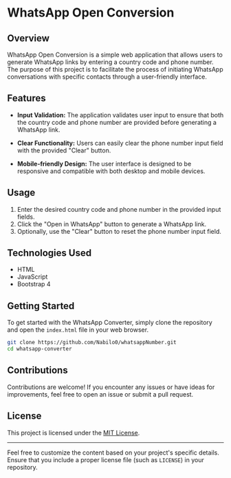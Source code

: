 # WhatsApp Open Conversion

## Overview

WhatsApp Open Conversion is a simple web application that allows users to generate WhatsApp links by entering a country code and phone number. The purpose of this project is to facilitate the process of initiating WhatsApp conversations with specific contacts through a user-friendly interface.

## Features

- **Input Validation:** The application validates user input to ensure that both the country code and phone number are provided before generating a WhatsApp link.

- **Clear Functionality:** Users can easily clear the phone number input field with the provided "Clear" button.

- **Mobile-friendly Design:** The user interface is designed to be responsive and compatible with both desktop and mobile devices.

## Usage

1. Enter the desired country code and phone number in the provided input fields.
2. Click the "Open in WhatsApp" button to generate a WhatsApp link.
3. Optionally, use the "Clear" button to reset the phone number input field.

## Technologies Used

- HTML
- JavaScript
- Bootstrap 4

## Getting Started

To get started with the WhatsApp Converter, simply clone the repository and open the `index.html` file in your web browser.

```bash
git clone https://github.com/Nabilo0/whatsappNumber.git
cd whatsapp-converter
```

## Contributions

Contributions are welcome! If you encounter any issues or have ideas for improvements, feel free to open an issue or submit a pull request.

## License

This project is licensed under the [MIT License](LICENSE).

---

Feel free to customize the content based on your project's specific details. Ensure that you include a proper license file (such as `LICENSE`) in your repository.
